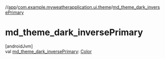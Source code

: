 //[app](../../index.md)/[com.example.myweatherapplication.ui.theme](index.md)/[md_theme_dark_inversePrimary](md_theme_dark_inverse-primary.md)

# md_theme_dark_inversePrimary

[androidJvm]\
val [md_theme_dark_inversePrimary](md_theme_dark_inverse-primary.md): [Color](https://developer.android.com/reference/kotlin/androidx/compose/ui/graphics/Color.html)
